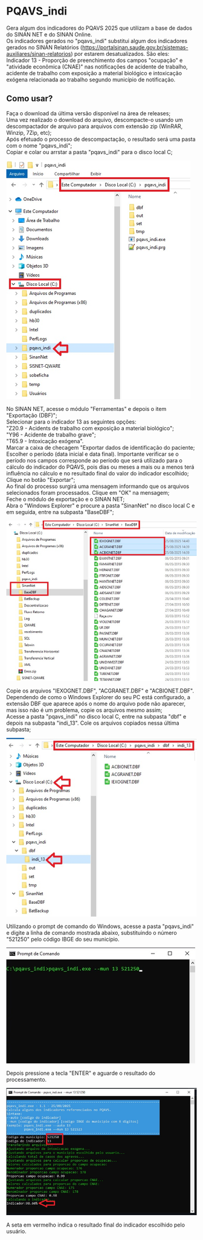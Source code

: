 # PQAVS_indi
Gera algum dos indicadores do PQAVS 2025 que utilizam a base de dados do SINAN NET e do SINAN Online.  
Os indicadores gerados no "pqavs_indi" substitui algum dos indicadores gerados no SINAN Relatórios (https://portalsinan.saude.gov.br/sistemas-auxiliares/sinan-relatorios) por estarem desatualizados. São eles:  
Indicador 13 - Proporção de preenchimento dos campos "ocupação" e "atividade econômica (CNAE)" nas notificações de acidente de trabalho, acidente de trabalho com exposição a material biológico e intoxicação exógena relacionada ao trabalho segundo município de notificação.

## Como usar?  
Faça o download da última versão disponível na área de releases;  
Uma vez realizado o download do arquivo, descompacte-o usando um descompactador de arquivo para arquivos com extensão zip (WinRAR, Winzip, 7Zip, etc);  
Após efetuado o processo de descompactação, o resultado será uma pasta com o nome "pqavs_indi";  
Copiar e colar ou arrstar a pasta "pqavs_indi" para o disco local C;

![x](/extra/local.jpg)  

No SINAN NET, acesse o módulo "Ferramentas" e depois o item "Exportação (DBF)";  
Selecionar para o indicador 13 as seguintes opções:  
"Z20.9 - Acidents de trabalho com exposição a material biológico";  
"Y96 - Acidente de trabalho grave";  
"T65.9 - Intoxicação exógena".  
Marcar a caixa de checagem "Exportar dados de identificação do paciente;  
Escolher o período (data inicial e data final). Importante verificar se o período nos campos corresponde ao período que será utilizado para o cálculo do indicador do PQAVS, pois dias ou meses a mais ou a menos terá influência no cálculo e no resultado final do valor do indicador escolhido;  
Clique no botão "Exportar";  
Ao final do processo surgirá uma mensagem informando que os arquivos selecionados foram processados. Clique em "OK" na mensagem;  
Feche o módulo de exportação e o SINAN NET;  
Abra o "Windows Explorer" e procure a pasta "SinanNet" no disco local C e em seguida, entre na subpasta "BaseDBF";  

![x](/extra/local2.jpg)  

Copie os arquivos "IEXOGNET.DBF", "ACGRANET.DBF" e "ACBIONET.DBF". Dependendo de como o Windows Explorer do seu PC está configurado, a extensão DBF que aparece após o nome do arquivo pode não aparecer, mas isso não é um problema, copie os arquivos mesmo assim;  
Acesse a pasta "pqavs_indi" no disco local C, entre na subpasta "dbf" e depois na subpasta "indi_13".  Cole os arquivos copiados nessa última subpasta;  

![x](/extra/local3.jpg)  

Utilizando o prompt de comando do Windows, acesse a pasta "pqavs_indi" e digite a linha de comando mostrada abaixo, substituindo o número "521250" pelo código IBGE do seu município.  

![x](/extra/prompt.jpg)  

Depois pressione a tecla "ENTER" e aguarde o resultado do processamento.  

![x](/extra/prompt2.jpg)  

A seta em vermelho indica o resultado final do indicador escolhido pelo usuário.  









































  
























